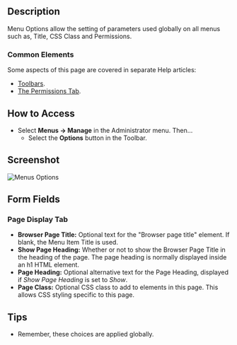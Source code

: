 <!-- Filename: Help4.x:Menus:_Options / Display title: Menus: Options -->

## Description

Menu Options allow the setting of parameters used globally on all menus
such as, Title, CSS Class and Permissions.

### Common Elements

Some aspects of this page are covered in separate Help articles:

* [Toolbars](jdocmanual?article=help/common-elements/toolbars).
* [The Permissions Tab](jdocmanual?article=help/common-elements/edit-permissions).

## How to Access

- Select **Menus → Manage** in the Administrator menu. Then...
  - Select the **Options** button in the Toolbar.

## Screenshot

![Menus Options](../../../en/images/menus/menu-options-page-display-tab.png)

## Form Fields

### Page Display Tab

- **Browser Page Title:** Optional text for the "Browser page title"
  element. If blank, the Menu Item Title is used.
- **Show Page Heading:** Whether or not to show the Browser Page Title
  in the heading of the page. The page heading is normally displayed
  inside an h1 HTML element.
- **Page Heading:** Optional alternative text for the Page Heading, displayed
  if *Show Page Heading* is set to *Show*.
- **Page Class:** Optional CSS class to add to elements in this page.
  This allows CSS styling specific to this page.

## Tips

- Remember, these choices are applied globally.
